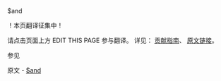  $and

 ！本页翻译征集中！

请点击页面上方 EDIT THIS PAGE 参与翻译。
详见：
[贡献指南]( https://github.com/whaleal/MongoDB-Manual-zh/blob/master/CONTRIBUTING.md )、
[原文链接](  https://docs.mongodb.com/manual/reference/operator/query/and/  )。

 参见

原文 - [$and]( https://docs.mongodb.com/manual/reference/operator/query/and/ )

